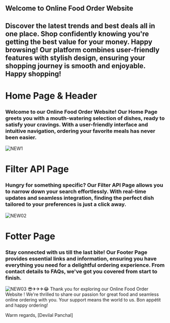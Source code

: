 ## Welcome to Online Food Order Website
## Discover the latest trends and best deals all in one place. Shop confidently knowing you're getting the best value for your money. Happy browsing! Our platform combines user-friendly features with stylish design, ensuring your shopping journey is smooth and enjoyable. Happy shopping!
# Home Page & Header
### Welcome to our Online Food Order Website! Our Home Page greets you with a mouth-watering selection of dishes, ready to satisfy your cravings. With a user-friendly interface and intuitive navigation, ordering your favorite meals has never been easier.
![NEW1](https://github.com/devilalpanchal/New-Recipe-Class-Test/assets/144801878/9a642f1a-90a8-42a4-a577-7ec80f021546)
# Filter API Page
### Hungry for something specific? Our Filter API Page allows you to narrow down your search effortlessly. With real-time updates and seamless integration, finding the perfect dish tailored to your preferences is just a click away.
![NEW02](https://github.com/devilalpanchal/New-Recipe-Class-Test/assets/144801878/d16efe27-f8d7-4138-b5ff-66de3cb4de01)
# Fotter Page
### Stay connected with us till the last bite! Our Footer Page provides essential links and information, ensuring you have everything you need for a delightful ordering experience. From contact details to FAQs, we've got you covered from start to finish.
![NEW03](https://github.com/devilalpanchal/New-Recipe-Class-Test/assets/144801878/48ca8551-7295-4b73-b0fb-e1e0b67b7fab)
😎✈✈✈😂
Thank you for exploring our Online Food Order Website ! We're thrilled to share our passion for great food and seamless online ordering with you. Your support means the world to us. Bon appétit and happy ordering!

Warm regards,
[Devilal Panchal]
